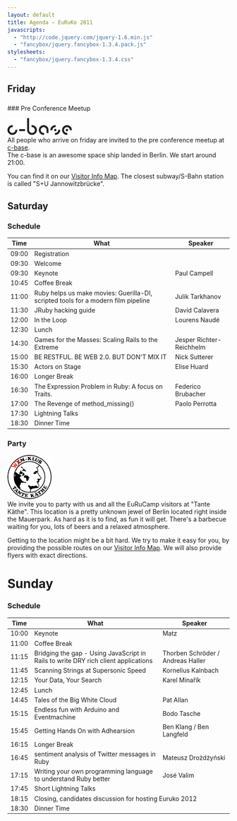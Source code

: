 ```yaml
---
layout: default
title: Agenda – EuRuKo 2011
javascripts:
  - "http://code.jquery.com/jquery-1.6.min.js"
  - "fancybox/jquery.fancybox-1.3.4.pack.js"
stylesheets:
  - "fancybox/jquery.fancybox-1.3.4.css"
---
```


<script type="text/javascript">
  $(function() {
    var $body = $('<div></div>').hide().appendTo($('body'));
    
    $.get('/visitor_info.html', function(data) {
      $(data).find('#visitor-info-map').appendTo($body);
      
      $('a:contains(Visitor Info Map)')
        .attr('href', '#visitor-info-map')
        .fancybox({
          'transitionIn': 'elastic',
          'transitionOut': 'elastic',
          'speedIn': 150, 
          'speedOut': 100, 
          'overlayShow': false,
          'hideOnContentClick': true
        });
    });
    
    $.get('/speakers.html', function(data) {
      $(data).find('#speakers li').each(function() {
        var $this = $(this),
          name = $this.find('h3').text(),
          domID = $this.find('a:first').attr('name'), //name.toLocaleLowerCase().replace(/[^a-z]/u, '-'),
          $div = $('<div></div>'),
          $link = $('<a></a>'),
          $toggle = $('.schedule td:contains('+name+')');
                
        $div
          .attr({class:'speaker',id:domID})
          .html($this.html())
          .appendTo($body);
        
        $link
          .text($toggle.text())
          .addClass('speaker-link')
          .attr('href', '#'+domID)
          .fancybox({
            'transitionIn': 'elastic',
            'transitionOut': 'elastic',
            'speedIn': 150, 
            'speedOut': 100, 
            'overlayShow': false,
            'hideOnContentClick': true
          });
        
        $toggle.html($link);
      });
      // $(window.document).trigger('euruko:speakers-loaded');
    });
  });
</script>

## Friday

<h3></h3>
### Pre Conference Meetup

![c-base logo](/images/c-base-logo.png)  
All people who arrive on friday are invited to the pre conference meetup at [c-base](http://www.c-base.org/).  
The c-base is an awesome space ship landed in Berlin. We start around 21:00.

You can find it on our [Visitor Info Map](http://goo.gl/maps/gwcZ). The closest subway/S-Bahn station is called "S+U Jannowitzbrücke". 

## Saturday

### Schedule

<table class="schedule">
  <thead>
    <tr>
      <th>Time</th>
      <th>What</th>
      <th>Speaker</th>
    </tr>
  </thead>
  <tbody>
    <tr>
      <td>09:00</td>
      <td colspan="2">Registration</td>
    </tr>
    <tr>
      <td>09:30</td>
      <td colspan="2">Welcome</td>
    </tr>
    <tr>
      <td>09:30</td>
      <td>Keynote</td>
      <td>Paul Campell</td>
    </tr>
    <tr class="pause">
      <td>10:45</td>
      <td colspan="2">Coffee Break</td>
    </tr>
    <tr>
      <td>11:00</td>
      <td>Ruby helps us make movies: Guerilla-DI, scripted tools for a modern film pipeline</td>
      <td>Julik Tarkhanov</td>
    </tr>
    <tr>
      <td>11:30</td>
      <td>JRuby hacking guide</td>
      <td>David Calavera</td>
    </tr>
    <tr>
      <td>12:00</td>
      <td>In the Loop</td>
      <td>Lourens Naudé</td>
    </tr>
    <tr class="pause">
      <td>12:30</td>
      <td colspan="2">Lunch</td>
    </tr>
    <tr>
      <td>14:30</td>
      <td>Games for the Masses: Scaling Rails to the Extreme</td>
      <td>Jesper Richter-Reichhelm</td>
    </tr>
    <tr>
      <td>15:00</td>
      <td>BE RESTFUL. BE WEB 2.0. BUT DON'T MIX IT</td>
      <td>Nick Sutterer</td>
    </tr>
    <tr>
      <td>15:30</td>
      <td>Actors on Stage</td>
      <td>Elise Huard</td>
    </tr>
    <tr class="pause">
      <td>16:00</td>
      <td colspan="2">Longer Break</td>
    </tr>
    <tr>
      <td>16:30</td>
      <td>The Expression Problem in Ruby: A focus on Traits.</td>
      <td>Federico Brubacher</td>
    </tr>
    <tr>
      <td>17:00</td>
      <td>The Revenge of method_missing()</td>
      <td>Paolo Perrotta</td>
    </tr>
    <tr>
      <td>17:30</td>
      <td>Lightning Talks</td>
    </tr>
    <tr class="pause">
      <td>18:30</td>
      <td colspan="2">Dinner Time</td>
    </tr>
  </tbody>
</table>

### Party

![Tante Käthe Logo](/images/tante-kaethe-logo.png)  
We invite you to party with us and all the EuRuCamp visitors at "Tante Käthe". This location is a pretty unknown jewel of Berlin located right inside the Mauerpark. As hard as it is to find, as fun it will get. There's a barbecue waiting for you, lots of beers and a relaxed atmosphere.

Getting to the location might be a bit hard. We try to make it easy for you, by providing the possible routes on our [Visitor Info Map](http://goo.gl/maps/oU1Y). We will also provide flyers with exact directions.

# Sunday

### Schedule
<script type="text/javascript">
  $('.schedule ')
</script>
<table class="schedule">
  <thead>
    <tr>
      <th>Time</th>
      <th>What</th>
      <th>Speaker</th>
    </tr>
  </thead>
  <tbody>
    <tr>
      <td>10:00</td>
      <td>Keynote</td>
      <td>Matz</td>
    </tr>
    <tr class="pause">
      <td>11:00</td>
      <td colspan="2">Coffee Break</td>
    </tr>
    <tr>
      <td>11:15</td>
      <td>Bridging the gap - Using JavaScript in Rails to write DRY rich client applications</td>
      <td>Thorben Schröder / Andreas Haller</td>
    </tr>
    <tr>
      <td>11:45</td>
      <td>Scanning Strings at Supersonic Speed</td>
      <td>Kornelius Kalnbach</td>
    </tr>
    <tr>
      <td>12:15</td>
      <td>Your Data, Your Search</td>
      <td>Karel Minařík</td>
    </tr>
    <tr class="pause">
      <td>12:45</td>
      <td colspan="2">Lunch</td>
    </tr>
    <tr>
      <td>14:45</td>
      <td>Tales of the Big White Cloud</td>
      <td>Pat Allan</td>
    </tr>
    <tr>
      <td>15:15</td>
      <td>Endless fun with Arduino and Eventmachine</td>
      <td>Bodo Tasche</td>
    </tr>
    <tr>
      <td>15:45</td>
      <td>Getting Hands On with Adhearsion</td>
      <td>Ben Klang / Ben Langfeld</td>
    </tr>
    <tr class="pause">
      <td>16:15</td>
      <td colspan="2">Longer Break</td>
    </tr>
    <tr>
      <td>16:45</td>
      <td>sentiment analysis of Twitter messages in Ruby</td>
      <td>Mateusz Drożdżyński</td>
    </tr>
    <tr>
      <td>17:15</td>
      <td>Writing your own programming language to understand Ruby better</td>
      <td>José Valim</td>
    </tr>
    <tr>
      <td>17:45</td>
      <td colspan="2">Short Lightning Talks</td>
    </tr>
    <tr>
      <td>18:15</td>
      <td colspan="2">Closing, candidates discussion for hosting Euruko 2012</td>
    </tr>
    <tr class="pause">
      <td>18:30</td>
      <td colspan="2">Dinner Time</td>
    </tr>
  </tbody>
</table>
